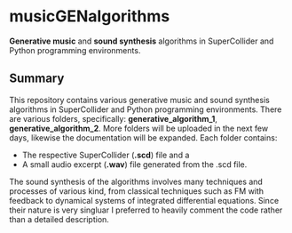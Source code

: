 # musicGENalgorithms
**Generative music** and **sound synthesis** algorithms in SuperCollider and Python programming environments.

## Summary

This repository contains various generative music and sound synthesis algorithms in SuperCollider and Python programming environments. There are various folders, specifically: **generative_algorithm_1**, **generative_algorithm_2**. More folders will be uploaded in the next few days, likewise the documentation will be expanded. Each folder contains:
- The respective SuperCollider (**.scd**) file and a 
- A small audio excerpt (**.wav**) file generated from the .scd file.

The sound synthesis of the algorithms involves many techniques and processes of various kind, from classical techniques such as FM with feedback to dynamical systems of integrated differential equations. Since their nature is very singluar I preferred to heavily comment the code rather than a detailed description.
